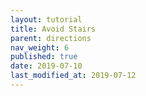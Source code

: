 ```yaml
---
layout: tutorial
title: Avoid Stairs
parent: directions
nav_weight: 6
published: true
date: 2019-07-10
last_modified_at: 2019-07-12
---
```

